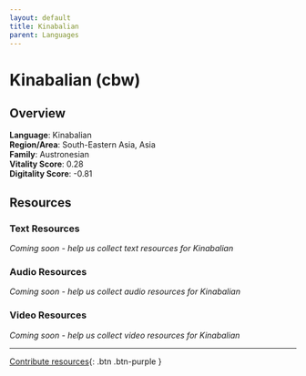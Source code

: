 ```yaml
---
layout: default
title: Kinabalian
parent: Languages
---
```


# Kinabalian (cbw)

## Overview

**Language**: Kinabalian  
**Region/Area**: South-Eastern Asia, Asia  
**Family**: Austronesian  
**Vitality Score**: 0.28  
**Digitality Score**: -0.81  

## Resources

### Text Resources
*Coming soon - help us collect text resources for Kinabalian*

### Audio Resources
*Coming soon - help us collect audio resources for Kinabalian*

### Video Resources
*Coming soon - help us collect video resources for Kinabalian*

---

[Contribute resources](https://fairtrain.github.io/){: .btn .btn-purple }
